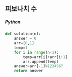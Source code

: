 ## 피보나치 수

##### Python

```python
def solution(n):
    answer = 0
    arr=[0,1]
    temp=1
    for i in range(n-1):
        temp=arr[i]+arr[i+1]
        arr.append(temp)
    answer=arr[-1]%1234567
    return answer
```

